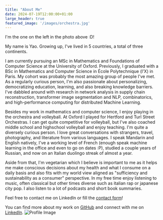 ```yaml
---
title: "About Me"
date: 2024-07-19T12:00:00+01:00
large_header: true
featured_image: '/images/orchestra.jpg'
---
```


<div class="intro">
  
  I'm the one on the left in the photo above :D!

  My name is Yao. Growing up, I've lived in 5 countries, a total of three continents. 

  I am currently pursuing an MSc in Mathematics and Foundations of Computer Science at the University of Oxford. Previously, I graduated with a BSc in Mathematics and Computer Science in École Polytechnique (l'X) in Paris. My cohort was probably the most amazing group of people I've met. As a regularly curious person, I'm also passionate about personalizing, democratizing education, learning, and also breaking knowledge barriers. I've dabbled around with research in network analysis in supply chain reconstruction, transformer image segmentation and NLP, combinatorics, and high-performance computing for distributed Machine Learning. 

  Besides my work in mathematics and computer science, I enjoy playing in the orchestra and volleyball. At Oxford I played for Hertford and Turl Street Orchestras. I can get quite competitive for volleyball, but I've also coached middle school and highschool volleyball and enjoy teaching. I'm quite a diversely curious person. I love great conversations with strangers, travel, photography, and literature from various languages. I speak Mandarin and English natively, I've a working level of French (enough speak machine learning in the office and even to go on dates :P), studied a couple years of Russian, and now on an Italian duolingo streak of almost a year. 
  
  Aside from that, I'm vegetarian which I believe is important to me as it helps me make conscious decisions about my health and what I consume on a daily basis and also fits with my world view aligned as "sufficiency and sustainability as a consumer" perspective. In my free time enjoy listening to music, often classical but other times diverse such as italian rap or japanese city pop. I also listen to a lot of podcasts and short book summaries.
  
  Feel free to contact me on LinkedIn or fill the [contact form](/contact/)! 

  You can find more about my work on [GitHub](https://github.com/yao-creative) and connect with me on [LinkedIn](https://www.linkedin.com/in/yi-yao-tan-9719301a3/).
  <img src="/images/profile.jpg" alt="Profile Image" class="profile-image">
</div>
